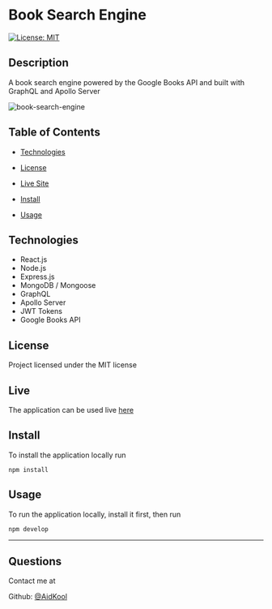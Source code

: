 # Book Search Engine

[![License: MIT](https://img.shields.io/badge/License-MIT-yellow.svg)](https://opensource.org/licenses/MIT)

## Description

A book search engine powered by the Google Books API and built with GraphQL and Apollo Server

![book-search-engine](https://user-images.githubusercontent.com/73796715/163652231-117999b6-cc0f-4bd3-aba5-6cf06eb73a7a.png)

## Table of Contents
- [Technologies](#technologies)

- [License](#license)

- [Live Site](#live)

- [Install](#install)

- [Usage](#usage)

## Technologies
- React.js
- Node.js
- Express.js
- MongoDB / Mongoose
- GraphQL
- Apollo Server
- JWT Tokens
- Google Books API

## License

Project licensed under the MIT license

## Live

The application can be used live [here](https://googlebook-search-engine.herokuapp.com/)

## Install

To install the application locally run

    npm install

## Usage

To run the application locally, install it first, then run

    npm develop

---

## Questions

Contact me at

Github: [@AidKool](https://github.com/AidKool)
